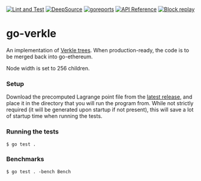 [![Lint and Test](https://github.com/gballet/go-verkle/actions/workflows/go.yml/badge.svg)](https://github.com/gballet/go-verkle/actions/workflows/go.yml)
[![DeepSource](https://deepsource.io/gh/gballet/go-verkle.svg/?label=active+issues&show_trend=true&token=OjuF5Q2HbKzpWY8LgWuffNZp)](https://deepsource.io/gh/gballet/go-verkle/?ref=repository-badge)
[![goreports](https://goreportcard.com/badge/github.com/gballet/go-verkle)](https://goreportcard.com/report/github.com/gballet/go-verkle)
[![API Reference](https://camo.githubusercontent.com/915b7be44ada53c290eb157634330494ebe3e30a/68747470733a2f2f676f646f632e6f72672f6769746875622e636f6d2f676f6c616e672f6764646f3f7374617475732e737667)](https://pkg.go.dev/github.com/gballet/go-verkle)
[![Block replay](https://github.com/gballet/go-verkle/actions/workflows/block_replay.yml/badge.svg)](https://github.com/gballet/go-verkle/actions/workflows/block_replay.yml)

# go-verkle

An implementation of [Verkle trees](https://dankradfeist.de/ethereum/2021/06/18/verkle-trie-for-eth1.html). When production-ready, the code is to be merged back into go-ethereum.

Node width is set to 256 children.

### Setup

Download the precomputed Lagrange point file from the [latest release](https://github.com/gballet/go-verkle/releases), and place it in the directory that you will run the program from. While not strictly required (it will be generated upon startup if not present), this will save a lot of startup time when running the tests.

### Running the tests

```
$ go test .
```

### Benchmarks

```
$ go test . -bench Bench
```
